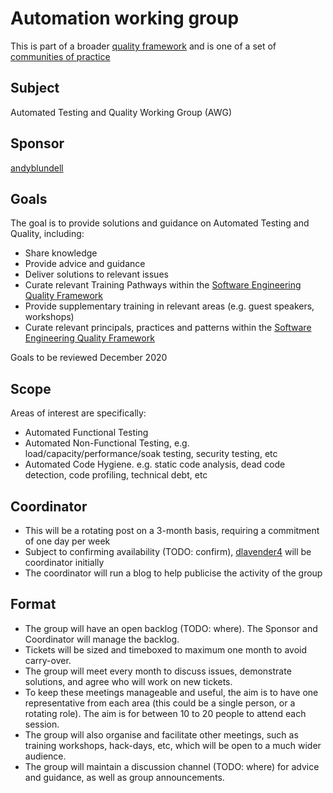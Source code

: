 # Automation working group

This is part of a broader [quality framework](../README.md) and is one of a set of [communities of practice](../communities-of-practice.md)

## Subject

Automated Testing and Quality Working Group (AWG)

## Sponsor

[andyblundell](https://github.com/andyblundell)

## Goals

The goal is to provide solutions and guidance on Automated Testing and Quality, including:
* Share knowledge
* Provide advice and guidance
* Deliver solutions to relevant issues
* Curate relevant Training Pathways within the [Software Engineering Quality Framework](../README.md)
* Provide supplementary training in relevant areas (e.g. guest speakers, workshops)
* Curate relevant principals, practices and patterns within the [Software Engineering Quality Framework](../README.md)

Goals to be reviewed December 2020

## Scope

Areas of interest are specifically:
* Automated Functional Testing
* Automated Non-Functional Testing, e.g. load/capacity/performance/soak testing, security testing, etc
* Automated Code Hygiene. e.g. static code analysis, dead code detection, code profiling, technical debt, etc

## Coordinator

* This will be a rotating post on a 3-month basis, requiring a commitment of one day per week
* Subject to confirming availability (TODO: confirm), [dlavender4](https://github.com/dlavender4) will be coordinator initially
* The coordinator will run a blog to help publicise the activity of the group

## Format

* The group will have an open backlog (TODO: where). The Sponsor and Coordinator will manage the backlog.
* Tickets will be sized and timeboxed to maximum one month to avoid carry-over.
* The group will meet every month to discuss issues, demonstrate solutions, and agree who will work on new tickets.
* To keep these meetings manageable and useful, the aim is to have one representative from each area (this could be a single person, or a rotating role). The aim is for between 10 to 20 people to attend each session.
* The group will also organise and facilitate other meetings, such as training workshops, hack-days, etc, which will be open to a much wider audience.
* The group will maintain a discussion channel (TODO: where) for advice and guidance, as well as group announcements.
